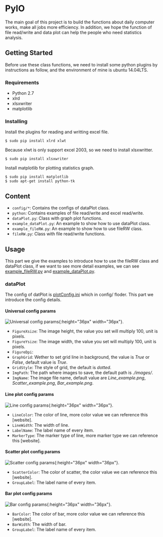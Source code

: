 # PyIO
The main goal of this project is to build the functions about daily computer works, make all jobs more efficiency. In addition, we hope the function of file read/write and data plot can help the people who need statistics analysis.
## Getting Started
Before use these class functions, we need to install some python plugins by instructions as follow, and the environment of mine is ubuntu 14.04LTS.
### Requirements
- Python 2.7
- xlrd
- xlsxwriter
- matplotlib

### Installing
Install the plugins for reading and writting excel file.
```
$ sudo pip install xlrd xlwt
```
Because xlwt is only support excel 2003, so we need to install xlsxwritter.
```
$ sudo pip install xlsxwriter
```
Install matplotlib for plotting statistics graph.
```
$ sudo pip install matplotlib
$ sudo apt-get install python-tk
```
## Content
- `config/*`: Contains the configs of dataPlot class.
- `python`: Contains examples of file read/write and excel read/write.
- `dataPlot.py`: Class with graph plot functions.
- `example_dataPlot.py`: An example to show how to use dataPlot class.
- `example_fileRW.py`: An example to show how to use fileRW class.
- `fileRW.py`: Class with file read/write functions.

## Usage
This part we give the examples to introduce how to use the fileRW class and dataPlot class, if we want to see more detail examples, we can see [example_fileRW.py](https://github.com/CrowGuy/PyIO/blob/master/example_fileRW.py) and [example_dataPlot.py](https://github.com/CrowGuy/PyIO/blob/master/example_dataPlot.py).
### dataPlot
The config of datPlot is [plotConfig.ini](https://github.com/CrowGuy/PyIO/blob/master/config/plotConfig.ini) which in config/ floder. This part we introduce the config details.
#### Universal config params
![Universal config params](https://github.com/CrowGuy/PyIO/blob/master/images/Description_universal.png){:height="36px" width="36px"}.
- `FigureXsize`: The image height, the value you set will multiply 100, unit is pixels.
- `FigureYsize`: The image width, the value you set will multiply 100, unit is pixels.
- `FigureDpi`:
- `GraphGrid`: Wether to set grid line in background, the value is *True* or *False*, default value is *True*.
- `GridStyle`: The style of grid, the default is *dotted*. 
- `ImgPath`: The path where images to save, the default path is *./images/*.
- `ImgName`: The image file name, default value are *Line_example.png*, *Scatter_example.png*, *Bar_example.png*.

#### Line plot config params
![Line config params](https://github.com/CrowGuy/PyIO/blob/master/images/Description_line.png){:height="36px" width="36px"}.
- `LineColor`: The color of line, more color value we can reference this [website].
- `LineWidth`: The width of line.
- `LabelName`: The label name of every item.
- `MarkerType`: The marker type of line, more marker type we can reference this [website].   

#### Scatter plot config params
![Scatter config params](https://github.com/CrowGuy/PyIO/blob/master/images/Description_scatter.png){:height="36px" width="36px"}.
- `ScatterColor`: The color of scatter, the color value we can reference this [website].
- `GroupLabel`: The label name of every item.

#### Bar plot config params
![Bar config params](https://github.com/CrowGuy/PyIO/blob/master/images/Description_bar.png){:height="36px" width="36px"}.
- `BarColor`: The color of bar, more color value we can reference this [website].
- `BarWidth`: The width of bar.
- `GroupLabel`: The label name of every item.
